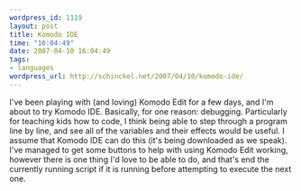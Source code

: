 ```yaml
--- 
wordpress_id: 1119
layout: post
title: Komodo IDE
time: "16:04:49"
date: 2007-04-10 16:04:49
tags: 
- languages
wordpress_url: http://schinckel.net/2007/04/10/komodo-ide/
---
```

I've been playing with (and loving) Komodo Edit for a few days, and I'm about to try Komodo IDE. Basically, for one reason: debugging. Particularly for teaching kids how to code, I think being able to step through a program line by line, and see all of the variables and their effects would be useful. I assume that Komodo IDE can do this (it's being downloaded as we speak). I've managed to get some buttons to help with using Komodo Edit working, however there is one thing I'd love to be able to do, and that's end the currently running script if it is running before attempting to execute the next one. 
